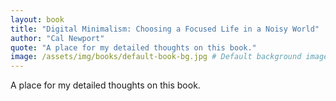 ```yaml
---
layout: book
title: "Digital Minimalism: Choosing a Focused Life in a Noisy World"
author: "Cal Newport"
quote: "A place for my detailed thoughts on this book."
image: /assets/img/books/default-book-bg.jpg # Default background image
---
```


A place for my detailed thoughts on this book.
